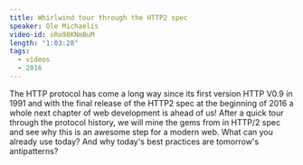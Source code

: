 ```yaml
---
title: Whirlwind tour through the HTTP2 spec
speaker: Ole Michaelis
video-id: sRo98KNmBuM
length: "1:03:28"
tags:
  - videos
  - 2016
---
```


The HTTP protocol has come a long way since its first version HTTP V0.9 in 1991 and with the final release of the HTTP2 spec at the beginning of 2016 a whole next chapter of web development is ahead of us! After a quick tour through the protocol history, we will mine the gems from in HTTP/2 spec and see why this is an awesome step for a modern web. What can you already use today? And why today's best practices are tomorrow's antipatterns?

